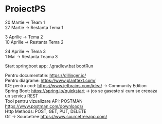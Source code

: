 # ProiectPS

20 Martie -> Team 1  
27 Martie -> Restanta Tema 1  

3 Aprilie -> Tema 2  
10 Aprilie -> Restanta Tema 2  

24 Aprilie -> Tema 3  
1 Mai -> Restanta Teama 3  

Start springboot app:
 .\gradlew.bat bootRun

Pentru documentatie: https://dillinger.io/  
Pentru diagrame: https://www.planttext.com/  
IDE pentru cod: https://www.jetbrains.com/idea/  -> Community Edition  
Spring Boot: https://spring.io/quickstart -> jos se gaseste si cum se creeaza un servicu REST  
Tool pentru vizualizare API: POSTMAN https://www.postman.com/downloads/  
Http Methods: POST, GET, PUT, DELETE  
Git -> Sourcetree https://www.sourcetreeapp.com/  
